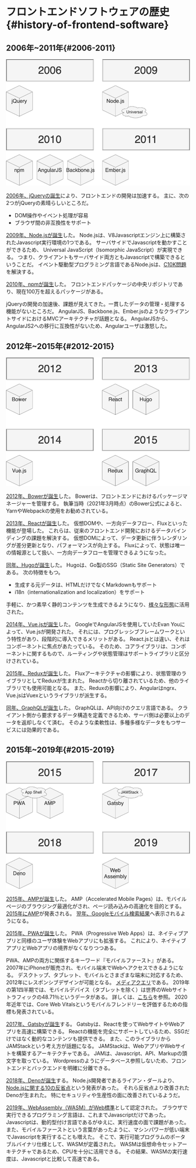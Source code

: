 # フロントエンドソフトウェアの歴史 {#history-of-frontend-software}
## 2006年~2011年{#2006-2011}
![02_history_of_frontend_software_1](../../assets/images/drawio/history/02_history_of_frontend_software_1.png)

[2006年、jQueryの誕生](https://en.wikipedia.org/wiki/JQuery)により、フロントエンドの開発は加速する。
主に、次の2つがjQueryの素晴らしいところだ。

* DOM操作やイベント処理が容易
* ブラウザ間の非互換性をサポート

[2009年、Node.jsが誕生](https://en.wikipedia.org/wiki/Node.js)した。
Node.jsは、V8Javascriptエンジン上に構築されたJavascript実行環境の1つである。
サーバサイドでJavascriptを動かすことができるため、 Universal JavaScript（Isomorphic JavaScript）が実現できる。
つまり、クライアントもサーバサイド両方ともJavascriptで構築できるということだ。
イベント駆動型プログラミング言語であるNode.jsは、[C10K問題](https://en.wikipedia.org/wiki/C10k_problem)を解決する。

[2010年、npmが誕生](https://en.wikipedia.org/wiki/Node.js)した。
フロントエンドパッケージの中央リポジトリであり、現在100万を超えるパッケージがある。

jQueryの開発の加速後、課題が見えてきた。一貫したデータの管理・処理する機能がないところだ。
AngularJS、Backbone.js、Ember.jsのようなクライアントサイドにおけるMVCアーキテクチャが話題となる。
AngularJSから、AngularJS2への移行に互換性がないため、Angularユーザは激怒した。

## 2012年~2015年{#2012-2015}
![02_history_of_frontend_software_2](../../assets/images/drawio/history/02_history_of_frontend_software_2.png)

[2012年、Bowerが誕生](https://github.com/bower/bower/blob/master/CHANGELOG.md)した。
Bowerは、フロントエンドにおけるパッケージマネージャーを管理する。
執筆当時（2021年3月時点）のBower公式によると、YarnやWebpackの使用をお勧めされている。

[2013年、Reactが誕生](https://en.wikipedia.org/wiki/React_%28JavaScript_library%29)した。
仮想DOMや、一方向データフロー、Fluxといった機能が登場した。
これらは、従来のフロントエンド開発におけるデータバインディングの課題を解決する。
仮想DOMによって、データ更新に伴うレンダリングが差分更新となり、パフォーマンスが向上する。
Fluxによって、状態は唯一の情報源として扱い、一方向データフローを管理できるようになった。

[同年、Hugoが誕生](https://en.wikipedia.org/wiki/Hugo_%28software%29)した。
Hugoは、Go製のSSG（Static Site Generators）である。
次の特徴をもつ。

* 生成する元データは、HTMLだけでなくMarkdownもサポート
* i18n（internationalization and localization）をサポート

手軽に、かつ素早く静的コンテンツを生成できるようになり、[様々な形態](https://gohugo.io/showcase/)に活用された。

[2014年、Vue.jsが誕生](https://en.wikipedia.org/wiki/Vue.js)した。
GoogleでAngularJSを使用していたEvan Youによって、Vue.jsが開発された。
それには、プログレッシブフレームワークという特性があり、段階的に導入できるメリットがある。
React.jsとは違い、それはコンポーネントに焦点があたっている。
そのため、コアライブラリは、コンポーネントに関するもので、ルーティングや状態管理はサポートライブラリと区分けされている。

[2015年、Reduxが誕生](https://en.wikipedia.org/wiki/Redux_%28JavaScript_library%29)した。
Fluxアーキテクチャの影響により、状態管理のライブラリとしてReduxが生まれた。
Reactから切り離されているため、他のライブラリでも使用可能となる。
また、Reduxの影響により、Angularはngrx、Vue.jsはVuexというライブラリが派生する。

[同年、GraphQLが誕生](https://en.wikipedia.org/wiki/GraphQL)した。
GraphQLは、API向けのクエリ言語である。
クライアント側から要求するデータ構造を定義できるため、サーバ側は必要以上のデータを返却しなくて済む。
そのような柔軟性は、多種多様なデータをもつサービスには効果的である。

## 2015年~2019年{#2015-2019}
![02_history_of_frontend_software_3](../../assets/images/drawio/history/02_history_of_frontend_software_3.png)

[2015年、AMPが誕生](https://en.wikipedia.org/wiki/Accelerated_Mobile_Pages)した。
AMP（Accelerated Mobile Pages）は、モバイルページのブラウジング最適化がされ、ページ読み込みの高速化を目的とする。
[2015年にAMP](https://blog.google/products/search/introducing-accelerated-mobile-pages/)が発表される。
[翌年、Googleモバイル検索結果](https://blog.amp.dev/2016/02/24/amping-up-in-google-search/)へ表示されるようになる。

[2015年、PWAが誕生](https://infrequently.org/2015/06/progressive-apps-escaping-tabs-without-losing-our-soul/)した。
PWA（Progressive Web Apps）は、ネイティブアプリと同様のユーザ体験をWebアプリにも拡張する。
これにより、ネイティブアプリとWebアプリの境界がなくなりつつある。

PWA、AMPの両方に関係するキーワード『モバイルファースト』がある。
2007年にiPhoneが販売され、モバイル端末でWebへアクセスできるようになる。
デスクトップ、タブレット、モバイルとさまざまな端末に対応するため、2012年にレスポンシブデザインが可能となる。
[メディアクエリ](https://www.w3.org/TR/2012/REC-css3-mediaqueries-20120619/)である。
2019年の第1四半期では、モバイルデバイス（タブレットを除く）は世界のWebサイトトラフィックの48.71％というデータがある。
詳しくは、[こちら](https://www.statista.com/statistics/271405/global-mobile-data-traffic-forecast/)を参照。
2020年近年では、Core Web Vitalsというモバイルフレンドリーを評価するための指標も発表されている。

[2017年、Gatsbyが誕生](https://github.com/gatsbyjs/gatsby)する。
Gatsbyは、Reactを使ってWebサイトやWebアプリを高速に構築できる。
Reactの機能を完全にサポートしているため、SSGだけではなく動的なコンテンツも提供できる。
また、このライブラリからJAMStackという考え方が話題になる。
JAMStackは、WebアプリやWebサイトを構築するアーキテクチャである。
JAMは、Javascript、API、Markupの頭文字を取っている。
Wordpressのようにデータベース参照しないため、フロントエンドとバックエンドを明確に分離できる。

[2018年、Denoが誕生](https://en.wikipedia.org/wiki/Deno_%28software%29)する。
Node.js開発者であるライアン・ダールより、[Node.jsに関する10の反省点](https://www.youtube.com/watch?v=M3BM9TB-8yA)という発表があった。
それら反省点より改善されたDenoが生まれた。
特にセキュリティや生産性の面に改善されているようだ。

[2019年、WebAssembly（WASM）がWeb標準](https://en.wikipedia.org/wiki/WebAssembly)として認定された。
ブラウザで実行できるプログラミング言語は、これまでJavascriptだけであった。
Javascriptは、動的型付け言語であるがゆえに、実行速度の面で課題があった。
また、モバイルファーストという言葉があったように、マシンパワーが低い端末でJavascriptを実行することも増えた。
そこで、実行可能プログラムのポータブルバイナリ仕様として、WASMが定義された。
WASMは仮想命令セットアーキテクチャであるため、CPUを十分に活用できる。
その結果、WASMの実行速度は、Javascriptと比較して高速である。

